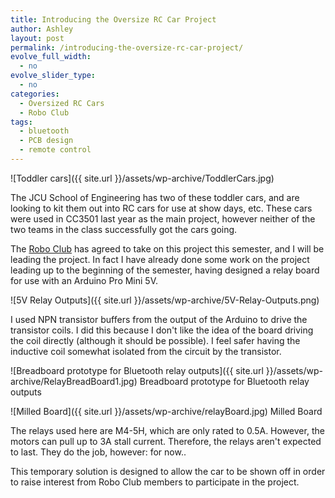 ```yaml
---
title: Introducing the Oversize RC Car Project
author: Ashley
layout: post
permalink: /introducing-the-oversize-rc-car-project/
evolve_full_width:
  - no
evolve_slider_type:
  - no
categories:
  - Oversized RC Cars
  - Robo Club
tags:
  - bluetooth
  - PCB design
  - remote control
---
```

<!---<a href="http://theredwheel.com/wp-content/uploads/2014/06/ToddlerCars.jpg" -->
<!--data-gallery><img class="aligncenter size-full wp-image-52" -->
<!--src="http://theredwheel.com/wp-content/uploads/2014/06/ToddlerCars.jpg" -->
<!--alt="Toddler cars" width="1000" height="562" /></a>-->
![Toddler cars]({{ site.url }}/assets/wp-archive/ToddlerCars.jpg)

The JCU School of Engineering has two of these toddler cars, and are looking to
kit them out into RC cars for use at show days, etc. These cars were used in
CC3501 last year as the main project, however neither of the two teams in the
class successfully got the cars going.

The [Robo Club][1] has agreed to take on this project this semester, and I will
be leading the project. In fact I have already done some work on the project
leading up to the beginning of the semester, having designed a relay board for
use with an Arduino Pro Mini 5V.

<!---
<a href="http://theredwheel.com/wp-content/uploads/2014/06/5V-Relay-Outputs.png" -->
<!--data-gallery><img class="aligncenter size-full wp-image-55" -->
<!--src="http://theredwheel.com/wp-content/uploads/2014/06/5V-Relay-Outputs.png" -->
<!--alt="5V Relay Outputs" width="493" height="745" /></a>
-->
![5V Relay Outputs]({{ site.url }}/assets/wp-archive/5V-Relay-Outputs.png)

I used NPN transistor buffers from the output of the Arduino to drive the
transistor coils. I did this because I don't like the idea of the board
driving the coil directly (although it should be possible). I feel safer having
the inductive coil somewhat isolated from the circuit by the transistor.

<!---
<figure
id="attachment_53" style="width: 1000px;" class="wp-caption aligncenter">
<a href="http://theredwheel.com/wp-content/uploads/2014/06/RelayBreadBoard1.jpg" data-gallery><img class="size-full wp-image-53" src="http://theredwheel.com/wp-content/uploads/2014/06/RelayBreadBoard1.jpg" alt="Bread Board Prototype for bluetooth relay outputs" width="1000" height="563" /></a><figcaption class="wp-caption-text">Bread Board Prototype for bluetooth relay outputs</figcaption></figure> 
-->
![Breadboard prototype for Bluetooth relay outputs]({{ site.url }}/assets/wp-archive/RelayBreadBoard1.jpg)
Breadboard prototype for Bluetooth relay outputs

<!---
&nbsp;<figure id="attachment_54" style="width: 1000px;" class="wp-caption aligncenter">
<a href="http://theredwheel.com/wp-content/uploads/2014/06/relayBoard.jpg"
data-gallery><img class="size-full wp-image-54"
src="http://theredwheel.com/wp-content/uploads/2014/06/relayBoard.jpg"
alt="Milled Board" width="1000" height="562" /></a><figcaption
class="wp-caption-text">Milled Board</figcaption></figure>
-->
![Milled Board]({{ site.url }}/assets/wp-archive/relayBoard.jpg)
Milled Board

The relays used here are M4-5H, which are only rated to 0.5A. However, the
motors can pull up to 3A stall current. Therefore, the relays aren't expected to
last. They do the job, however: for now..

This temporary solution is designed to allow the car to be shown off in order to
raise interest from Robo Club members to participate in the project.

 [1]: https://www.facebook.com/groups/JCUrobotics/
